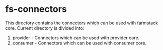 # fs-connectors

This directory contains the connectors which can be used with farmstack core. Current directory is divided into:
1. provider - Connectors which can be used with provider core.
2. consumer - Connectors which can be used with consumer core.